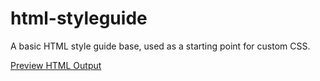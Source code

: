 html-styleguide
===============

A basic HTML style guide base, used as a starting point for custom CSS.

[Preview HTML Output](http://htmlpreview.github.io/?http://github.com/jasonseney/html-styleguide/blob/master/styleguide.html)
